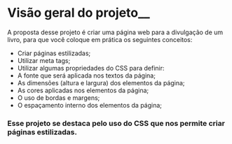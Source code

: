 # Visão geral do projeto__
A proposta desse projeto é criar uma página web para a divulgação de um livro, para que você coloque em prática os seguintes conceitos:

  * Criar páginas estilizadas;
  * Utilizar meta tags;
  * Utilizar algumas propriedades do CSS para definir:
  * A fonte que será aplicada nos textos da página;
  * As dimensões (altura e largura) dos elementos da página;
  * As cores aplicadas nos elementos da página;
  * O uso de bordas e margens;
  * O espaçamento interno dos elementos da página;

### Esse projeto se destaca pelo uso do CSS que nos permite criar páginas estilizadas.
